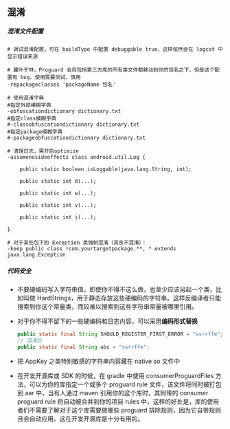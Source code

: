 ## 混淆

##### 混淆文件配置

```properties
# 调试混淆配置，可在 buildType 中配置 debuggable true，这样依然会在 logcat 中显示错误来源

# 藏叶于林，Proguard 会将包括第三方库的所有类文件都移动到你的包名之下，但是这个配置有 bug，使用需要测试，慎用
-repackageclasses 'packageName 包名'

# 使用混淆字典
#指定外部模糊字典
-obfuscationdictionary dictionary.txt
#指定class模糊字典
#-classobfuscationdictionary dictionary.txt
#指定package模糊字典
#-packageobfuscationdictionary dictionary.txt

# 清理日志，需开启optimize
-assumenosideeffects class android.util.Log {

    public static boolean isLoggable(java.lang.String, int);

    public static int d(...);

    public static int w(...);

    public static int v(...);

    public static int i(...);

}

# 对于某些包下的 Exception 类强制混淆（其余不混淆）：
-keep public class !com.yourtargetpackage.**, * extends java.lang.Exception
```

##### 代码安全

- 不要硬编码写入字符串值，即使你不得不这么做，也至少应该另起一个类，比如叫做 HardStrings，用于静态存放这些硬编码的字符串。这样反编译者只能搜索到你这个常量类，而较难以搜索到这些字符串常量被哪里引用。

- 对于你不得不留下的一些硬编码和日志内容，可以采用**编码形式替换**

  ```java
  public static final String SHOULD_REGISTER_FIRST_ERROR = "ssrrffe";
  // 混淆后
  public static final String abc = "ssrrffe";
  ```

- 把 AppKey 之类特别敏感的字符串内容藏在 native so 文件中

- 在开发开源库或 SDK 的时候，在 gradle 中使用 consumerProguardFiles 方法，可以为你的库指定一个或多个 proguard rule 文件，该文件将同时被打包到 aar 中，当有人通过 maven 引用你的这个库时，其附带的 consumer proguard rule 将自动被合并到你的项目 rules 中，这样的好处是，库的使用者们不需要了解对于这个库需要做哪些 proguard 排除规则，因为它自带规则且会自动应用。这在开发开源库是十分有用的。